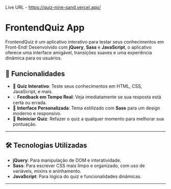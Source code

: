 Live URL - https://quiz-nine-sand.vercel.app/

# FrontendQuiz App

FrontendQuiz é um aplicativo interativo para testar seus conhecimentos em Front-End! Desenvolvido com **jQuery**, **Sass** e **JavaScript**, o aplicativo oferece uma interface amigável, transições suaves e uma experiência dinâmica para os usuários.

## 🚀 Funcionalidades

- 📝 **Quiz Interativo**: Teste seus conhecimentos em HTML, CSS, JavaScript, e mais.
- 💡 **Feedback em Tempo Real**: Veja imediatamente se sua resposta está certa ou errada.
- 🎨 **Interface Personalizada**: Tema estilizado com **Sass** para um design moderno e responsivo.
- 🔄 **Reiniciar Quiz**: Refazer o quiz a qualquer momento para melhorar sua pontuação.

---

## 🛠️ Tecnologias Utilizadas

- **jQuery**: Para manipulação de DOM e interatividade.
- **Sass**: Para escrever CSS mais limpo e organizado, com uso de variáveis, mixins e aninhamento.
- **JavaScript**: Para lógica do quiz e funcionalidades dinâmicas.

---

